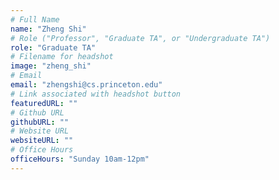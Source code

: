 ```yaml
---
# Full Name
name: "Zheng Shi"
# Role ("Professor", "Graduate TA", or "Undergraduate TA")
role: "Graduate TA"
# Filename for headshot
image: "zheng_shi"
# Email
email: "zhengshi@cs.princeton.edu"
# Link associated with headshot button
featuredURL: ""
# Github URL
githubURL: ""
# Website URL
websiteURL: ""
# Office Hours
officeHours: "Sunday 10am-12pm"
---
```

